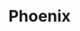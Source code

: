 ---
title: "Phoenix"
layout: "product"
draft: false
products:
    - id: 30
      name: "CT Single & Three phase"
      category: "Pumps"
      owner: "Phoenix"
      image: "/images/phoenix/CT Single & Three phase.png"
      description: "CT This is suitable for use in agricultural and
        irrigation systems.
        With a compact motor size, it is lightweight and
        consumes little power.
        Suitable for hotels and houses, and also suitable
        for water transmission systems.
        Air conditioning system, etc.
        Monoblock End Suction Centrifugal Pump
        (DIN24255)"
    - id: 31
      name: "EJ series"
      category: "Pumps"
      owner: "Phoenix"
      image: "/images/phoenix/EJ series.png"
      description: "EJ series Designed in size and performance
quality to European standards.
Suitable for pumping wastewater, water
with sediment from production processes,
such as industrial works. Agricultural work,
etc."
    - id: 32
      name: "PUMP PHOENIX CM2, CM4, CM8 (T) 380V"
      category: "Pumps"
      owner: "Phoenix"
      image: "/images/phoenix/PUMP PHOENIX CM2, CM4, CM8 (T) 380V.jpg"
      description: "CM series water pump is a stainless steeled-suction single-stage
centrifugal pump. It has high parts interchangeability and
is suitable for small flow and high head. It has beautiful
appearance and structure. Lightweight, high efficiency,
energy saving, durable, light corrosion resistance, low noise.
Maximum working pressure: 10 Bar
Maximum ambient temperature: +40°C
Insulation grade: Class F
Protection grade: IP55
Standard Voltage: 1 x220V~240V,50Hz, 3 x220V-240V.380V~415V.50Hz"
    - id: 33
      name: "SCA3-30"
      category: "Pumps"
      owner: "Phoenix"
      image: "/images/phoenix/SCA3-30.png"
      description: "RANGE OF APPLICATION：
It has a wide range of applications in domestic water supply and in
industrial buildings, including liquid transportation and circulation
pressure boost in the light industry field, as well as home water supply.
It is also widely used for cooling and air conditioning systems, single villas,
centralized residential buildings, small campuses, schools, small hotels,
inns, small office buildings, and other small household and small commercial
water supply and pressure boost.
Max.Power(W):750
Maxheap (m):45
Maxflow(m3/h):5.5
Mashpee(r/min): 4800
Voltage (V):220+20%
Frequency (Hz): 50/60"
    - id: 34
      name: "SCM 32"
      category: "Pumps"
      owner: "Phoenix"
      image: "/images/phoenix/SCM 32.png"
      description: "1 HP Single phase
This is a high-efficiency SCM centrifugal pump.
It is an electric system that consists of a compact motor.
High quality, 100% copper coil, brass impeller.
Single piece casting, mechanical seal water-leakage
protection system All parts are lightweight and the motor
consumes little power. Easy to use and maintain,
suitable for pumping water in ponds. Garden work,
sprinkler system work,
including water supply systems Hotels,
Home water supply systems,
Factory water supply systems Residential water supply system,
general water pumping and distribution system."
    - id: 35
      name: "SW Series"
      category: "Pumps"
      owner: "Phoenix"
      image: "/images/phoenix/SW Series.png"
      description: "Single phase with float switch
This type of Submersible Pump is suitable for use with water or liquids
that are not clean and do not contain corrosive substances.
It is popularly used in construction work, flood drainage work,
garden work, and fountain shows"
    - id: 36
      name: "WQ"
      category: "Pumps"
      owner: "Phoenix"
      image: "/images/phoenix/WQ.png"
      description: "WQ It is a sewage pump (Submersible Sewage Pump).
Suitable for wastewater treatment systems,
wastewater suction systems in industrial plants.
Commercial buildings and can also suck water with
small sediments.
Submersible Sewage Pumps"
    - id: 37
      name: "E Series"
      category: "Pumps"
      owner: "Phoenix"
      image: "/images/phoenix/WQ.png"
      description: "E series is suitable for handling Clear water and similar liquid.
Mainly used in the following application: Water Supply, Pressure Boosting,
Air Condition, Refrigeration, Heating and Ventilating, Irrigation
Fire Protection, Industrial used
SPECIFICATIONS
Capacity: up to 540 m³/hr, 2 poles up to 1900 m³/hr, 4 poles
Head: up to 150 m, 2 poles up to 90 m, 4 poles
Pump Size: DN 32-DN 300
Speed: up to 3500 rpm
Operating Temperature: -10 ºC to105 ºC
For higher rating temperature application, please contact local distributor."
    - id: 38
      name: "CN, CM Series"
      category: "Pumps"
      owner: "Phoenix"
      image: "/images/phoenix/WQ.png"
      description: |
        CN Three 380V 50Hz
        CM Single phase 220V 50Hz
        Close coupled centrifugal pumps, Cast lron construction
        End suction mono block
        Standard carbon ceramic seal fitted with NBR elastomers
        Max temp 90°C, Operating Pressure 12 Bar, IP55 Motor
        Stainless Steel 304 impeller-CN32,40-200/250,50-200/250
        Stainless Steel shaft and Cast-iron impeller
        Price include flange kits     

---